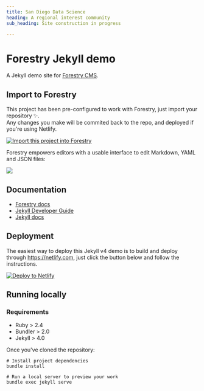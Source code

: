 ```yaml
---
title: San Diego Data Science
heading: A regional interest community
sub_heading: Site construction in progress

---
```

# Forestry Jekyll demo

A Jekyll demo site for [Forestry CMS](https://forestry.io).

## Import to Forestry

This project has been pre-configured to work with Forestry, just import your repository ✨.  
Any changes you make will be commited back to the repo, and deployed if you're using Netlify.

<p><a href="https://app.forestry.io/quick-start?repo=forestryio-templates/belkirk-jekyll-demo&engine=jekyll">
    <img alt="Import this project into Forestry" src="https://assets.forestry.io/import-to-forestryK.svg" />
</a></p>

Forestry empowers editors with a usable interface to edit Markdown, YAML and JSON files:

![](https://res.cloudinary.com/forestry-demo/image/fetch/c_limit,dpr_auto,f_auto,q_80,w_1205/https://forestry.io/uploads/2018/12/draft-post-editor.png)

## Documentation

- [Forestry docs](https://forestry.io/docs/welcome/)
- [Jekyll Developer Guide](https://forestry.io/docs/guides/developing-with-jekyll/)
- [Jekyll docs](https://jekyllrb.com)

## Deployment

The easiest way to deploy this Jekyll v4 demo is to build and deploy through https://netlify.com, just click the button below and follow the instructions.

[![Deploy to Netlify](https://www.netlify.com/img/deploy/button.svg)](https://app.netlify.com/start/deploy?repository=https://github.com/forestryio-templates/belkirk-jekyll-demo)

## Running locally

### Requirements

- Ruby > 2.4
- Bundler > 2.0
- Jekyll > 4.0

Once you've cloned the repository:

```
# Install project dependencies
bundle install

# Run a local server to preview your work 
bundle exec jekyll serve
```